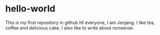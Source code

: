 # hello-world
This is my first repository in github
HI everyone, I am Jenjang. I like tea, coffee and delicious cake. I also like to write about nonsense.

